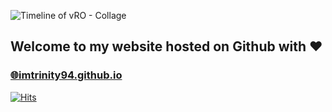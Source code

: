 ![Timeline of vRO - Collage](https://user-images.githubusercontent.com/7029361/124082478-64f37f00-da6a-11eb-80c3-861171ce8d6f.png)

## Welcome to my website hosted on Github with ❤️
### [🌐imtrinity94.github.io](https://imtrinity94.github.io)

[![Hits](https://hits.seeyoufarm.com/api/count/incr/badge.svg?url=https%3A%2F%2Fimtrinity94.github.io&count_bg=%2379C83D&title_bg=%23555555&icon=&icon_color=%23E7E7E7&title=hits&edge_flat=false)](https://imtrinity94.github.io)
